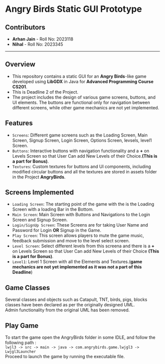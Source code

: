 # Angry Birds Static GUI Prototype

## Contributors

- **Arhan Jain** - Roll No: 2023118
- **Nihal** - Roll No: 2023345

---

## Overview

- This repository contains a static GUI  for an **Angry Birds**-like game developed using **LibGDX** in Java for **Advanced Programming Course CS201**.
- This is Deadline 2 of the Project.
- The project includes the design of various game screens, buttons, and UI elements. The buttons are functional only for navigation between different screens, while other game mechanics are not yet implemented.

## Features

- `Screens`: Different game screens such as the Loading Screen, Main Screen, Signup Screen, Login Screen, Options Screen, levsels, level1 Screen.
- `Buttons`: Interactive buttons with navigation functionality and a **+** on Levels Screen so that User Can add New Levels of their Choice.**(This is a part for Bonus)**.
- `Textures`: Custom textures for buttons and UI components, including modified circular buttons and all the textures are stored in assets folder in the Project **AngryBirds**.

## Screens Implemented
- `Loading Screen`: The starting point of the game with the is the Loading Screen with a loading Bar in the Bottom.
- `Main Screen`: Main Screen with Buttons and Navigations to the Login Screen and Signup Screen.
- `Login/SignUp Screen`: These Screens are for taking User Name and Password for Login **OR** Signup in the Game.
- `Play Screen`: This screen allows players to mute the game music, feedback submission and move to the level select screen.
- `Level Screen`: Select different levels from this screena and there is a **+** on Levels Screen so that User Can add New Levels of their Choice **(This is a part for Bonus)**.
- `Level1`: Level 1 Screen with all the Elements and Textures.(**game mechanics are not yet implemented as it was not a part of this Deadline**)

## Game Classes
Several classes and objects such as Catapult, TNT, birds, pigs, blocks classes have been declared as per the originally designed UML. <br>
Admin functionality from the original UML has been removed. <br>

## Play Game
To start the game open the AngryBirds folder in some IDLE, and follow the following path : <br>
`lwjl3 -> src -> main -> java -> com.angrybirds.game.lwjgl3 -> Lwjgl3Launcher` <br>
Proceed to launch the game by running the executable file. <br>

